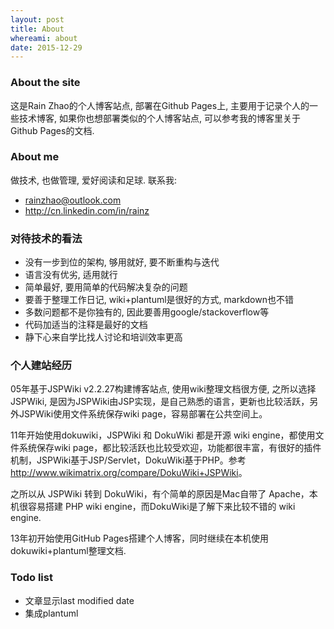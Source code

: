 ```yaml
---
layout: post
title: About
whereami: about
date: 2015-12-29
---
```


### About the site

这是Rain Zhao的个人博客站点, 部署在Github Pages上, 主要用于记录个人的一些技术博客, 如果你也想部署类似的个人博客站点, 可以参考我的博客里关于Github Pages的文档.

### About me

做技术, 也做管理, 爱好阅读和足球. 联系我:

* <i class="fa fa-envelope"></i> [rainzhao@outlook.com](mailto:rainzhao@outlook.com)
* <i class="fa fa-linkedin"></i> <http://cn.linkedin.com/in/rainz>

### 对待技术的看法

* 没有一步到位的架构, 够用就好, 要不断重构与迭代
* 语言没有优劣, 适用就行
* 简单最好, 要用简单的代码解决复杂的问题
* 要善于整理工作日记, wiki+plantuml是很好的方式, markdown也不错
* 多数问题都不是你独有的, 因此要善用google/stackoverflow等
* 代码加适当的注释是最好的文档
* 静下心来自学比找人讨论和培训效率更高

### 个人建站经历

05年基于JSPWiki v2.2.27构建博客站点, 使用wiki整理文档很方便, 之所以选择JSPWiki, 是因为JSPWiki由JSP实现，是自己熟悉的语言，更新也比较活跃，另外JSPWiki使用文件系统保存wiki page，容易部署在公共空间上。

11年开始使用dokuwiki，JSPWiki 和 DokuWiki 都是开源 wiki engine，都使用文件系统保存wiki page，都比较活跃也比较受欢迎，功能都很丰富，有很好的插件机制，JSPWiki基于JSP/Servlet，DokuWiki基于PHP。参考 <http://www.wikimatrix.org/compare/DokuWiki+JSPWiki>。

之所以从 JSPWiki 转到 DokuWiki，有个简单的原因是Mac自带了 Apache，本机很容易搭建 PHP wiki engine，而DokuWiki是了解下来比较不错的 wiki engine.

13年初开始使用GitHub Pages搭建个人博客，同时继续在本机使用dokuwiki+plantuml整理文档.

### Todo list

* 文章显示last modified date
* 集成plantuml